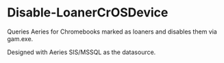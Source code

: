 # Disable-LoanerCrOSDevice
Queries Aeries for Chromebooks marked as loaners and disables them via gam.exe.

Designed with Aeries SIS/MSSQL as the datasource.
